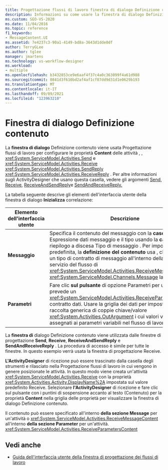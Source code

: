 ```yaml
---
title: Progettazione flussi di lavoro finestra di dialogo Definizione contenuto
description: Informazioni su come usare la finestra di dialogo Definizione contenuto per configurare le proprietà Content delle attività Send, Receive, SendReply e ReceiveReply.
ms.custom: SEO-VS-2020
ms.date: 11/04/2016
ms.topic: reference
f1_keywords:
- MessageContent.UI
ms.assetid: 7e4237c3-90a1-4149-bd8a-3643d1dde0df
author: TerryGLee
ms.author: tglee
manager: jmartens
ms.technology: vs-workflow-designer
ms.workload:
- multiple
ms.openlocfilehash: b3432853ce9e6aaf4f37c4a0c363099f4a61d988
ms.sourcegitcommit: 0841d3f610bd2af4af1cf07dd9d31d1e0629b193
ms.translationtype: MT
ms.contentlocale: it-IT
ms.lasthandoff: 09/09/2021
ms.locfileid: "123963210"
---
```

# <a name="content-definition-dialog-box"></a>Finestra di dialogo Definizione contenuto

La **finestra di dialogo** Definizione contenuto viene usata Progettazione flussi di lavoro per configurare le proprietà **Content** delle attività , , <xref:System.ServiceModel.Activities.Send> e <xref:System.ServiceModel.Activities.Receive> <xref:System.ServiceModel.Activities.SendReply> <xref:System.ServiceModel.Activities.ReceiveReply> . Per altre informazioni sugli ActivityDesigner che usano questa casella, vedere gli argomenti [Send](../workflow-designer/send-activity-designer.md), [Receive](../workflow-designer/receive-activity-designer.md), [ReceiveAndSendReply](../workflow-designer/receiveandsendreply-template-designer.md)e [SendAndReceiveReply.](../workflow-designer/sendandreceivereply-template-designer.md)

La tabella seguente descrive gli elementi dell'interfaccia utente della finestra di dialogo **Inizializza** correlazione:

|Elemento dell'interfaccia utente|Descrizione|
|-|-----------------|
|**Messaggio**|Specifica il contenuto del messaggio con la **casella di** testo Espressione dati messaggio e il tipo usando la **casella** di riepilogo a discesa Tipo di messaggio . Per impostazione predefinita, la **definizione del contenuto** usa , che prevede un o un tipo di contratto di messaggio all'interno della definizione del servizio del flusso di <xref:System.ServiceModel.Activities.ReceiveMessageContent> <xref:System.ServiceModel.Channels.Message> lavoro.|
|**Parametri**|Fare clic **sul pulsante** di opzione Parametri per usare , che prevede un <xref:System.ServiceModel.Activities.ReceiveParametersContent> contratto dati. Usare la griglia dei dati per impostare una raccolta generica di coppie chiave/valore <xref:System.Activities.OutArgument> i cui valori vengono assegnati ai parametri variabili nel flusso di lavoro corrente.|

La **finestra di** dialogo Definizione contenuto viene utilizzata dalle finestre di progettazione **Send**, **Receive**, **ReceiveAndSendReply** e **SendAndReceiveReply** . La procedura di accesso è simile per tutte le finestre. In questo esempio verrà usata la finestra di progettazione Receive.

**L'ActivityDesigner** di ricezione può  essere trascinato dalla casella degli strumenti e rilasciato nella Progettazione flussi di lavoro in cui vengono in genere posizionate le attività. In questo modo viene creata un'attività <xref:System.ServiceModel.Activities.Receive> con la proprietà <xref:System.Activities.Activity.DisplayName%2A> impostata sul valore predefinito Receive. Selezionare **l'ActivityDesigner** di ricezione e fare clic sul pulsante con i puntini di  sospensione accanto al testo (Contenuto) per la proprietà **Content** nella griglia delle proprietà per visualizzare la finestra di dialogo Definizione contenuto.

Il contenuto può essere specificato all'interno **della sezione Message** per un'attività o <xref:System.ServiceModel.Activities.ReceiveMessageContent> all'interno **della sezione Parameter** per un'attività. <xref:System.ServiceModel.Activities.ReceiveParametersContent>

## <a name="see-also"></a>Vedi anche

- [Guida dell'interfaccia utente della finestra di progettazione dei flussi di lavoro](browse-and-select-a-dotnet-type-dialog-box.md)